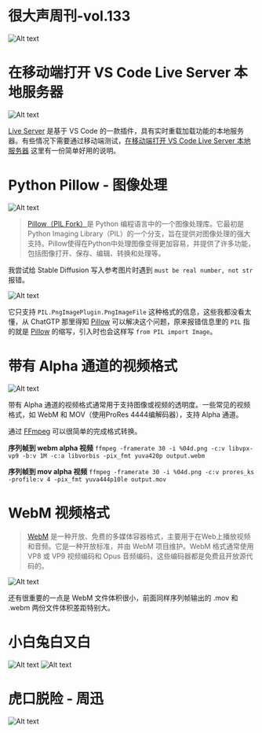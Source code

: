 # 很大声周刊-vol.133

![Alt text](Title_133-2.png)

# 在移动端打开 VS Code Live Server 本地服务器
![Alt text](image-10.png)

[Live Server](https://marketplace.visualstudio.com/items?itemName=ritwickdey.LiveServer) 是基于 VS Code 的一款插件，具有实时重载加载功能的本地服务器。有些情况下需要通过移动端测试，[在移动端打开 VS Code Live Server 本地服务器](https://medium.com/@pavankapoor31/how-to-use-vs-code-live-server-local-host-on-mobile-phone-8b38a62117d2) 这里有一份简单好用的说明。

# Python Pillow - 图像处理
![Alt text](image-11.png)

> [Pillow（PIL Fork）](https://pillow.readthedocs.io/en/latest/handbook/overview.html)是 Python 编程语言中的一个图像处理库。它最初是Python Imaging Library（PIL）的一个分支，旨在提供对图像处理的强大支持。Pillow使得在Python中处理图像变得更加容易，并提供了许多功能，包括图像打开、保存、编辑、转换和处理等。

我尝试给 Stable Diffusion 写入参考图片时遇到 `must be real number, not str` 报错。

![Alt text](image-12.png)

它只支持 `PIL.PngImagePlugin.PngImageFile` 这种格式的信息，这些我都没看太懂，从 ChatGTP 那里得知 [Pillow](https://pillow.readthedocs.io/en/latest/handbook/overview.html) 可以解决这个问题，原来报错信息里的 `PIL` 指的就是 [Pillow](https://pillow.readthedocs.io/en/latest/handbook/overview.html) 的缩写，引入时也会这样写 `from PIL import Image`。

# 带有 Alpha 通道的视频格式
![Alt text](<ezgif.com-optimize (9).gif>)

带有 Alpha 通道的视频格式通常用于支持图像或视频的透明度。一些常见的视频格式，如 WebM 和 MOV（使用ProRes 4444编解码器），支持 Alpha 通道。

通过 [FFmpeg](https://ffmpeg.org/) 可以很简单的完成格式转换。

**序列帧到 webm alpha 视频**
`ffmpeg -framerate 30 -i %04d.png -c:v libvpx-vp9 -b:v 1M -c:a libvorbis -pix_fmt yuva420p output.webm
`

**序列帧到 mov alpha 视频**
`ffmpeg -framerate 30 -i %04d.png -c:v prores_ks -profile:v 4 -pix_fmt yuva444p10le output.mov
`

# WebM 视频格式
> [WebM](https://www.wikiwand.com/en/WebM) 是一种开放、免费的多媒体容器格式，主要用于在Web上播放视频和音频。它是一种开放标准，并由 WebM 项目维护。WebM 格式通常使用 VP8 或 VP9 视频编码和 Opus 音频编码，这些编码器都是免费且开放源代码的。

![Alt text](image-15.png)

还有很重要的一点是 WebM 文件体积很小，前面同样序列帧输出的 .mov 和 .webm 两份文件体积差距特别大。

# 小白兔白又白
![Alt text](%E5%BE%AE%E4%BF%A1%E5%9B%BE%E7%89%87_20231126164755.jpg)
![Alt text](%E5%BE%AE%E4%BF%A1%E5%9B%BE%E7%89%87_20231126162136.jpg)

# 虎口脱险 - 周迅
![Alt text](image-13.png)